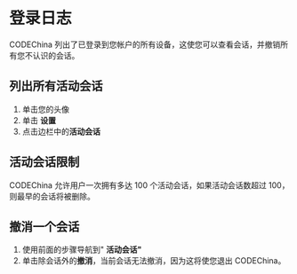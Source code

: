 # 登录日志[](#logs "Permalink")

CODEChina 列出了已登录到您帐户的所有设备，这使您可以查看会话，并撤销所有您不认识的会话。

## 列出所有活动会话[](#listing-all-active-sessions "Permalink")

1.  单击您的头像
2.  单击 **设置**
3.  点击边栏中的**活动会话**

## 活动会话限制[](#active-sessions-limit "Permalink")

CODEChina 允许用户一次拥有多达 100 个活动会话，如果活动会话数超过 100，则最早的会话将被删除。

## 撤消一个会话[](#revoking-a-session "Permalink")

1.  使用前面的步骤导航到" **活动会话"** 
2.  单击除会话外的**撤消**，当前会话无法撤消，因为这将使您退出 CODEChina。